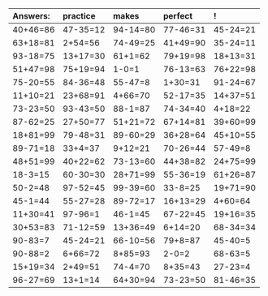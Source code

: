 | Answers: | practice | makes | perfect | ! |
| :--- | :--- | :--- | :--- | :--- |
| 40+46=86 | 47-35=12 | 94-14=80 | 77-46=31 | 45-24=21 | 
| 63+18=81 | 2+54=56 | 74-49=25 | 41+49=90 | 35-24=11 | 
| 93-18=75 | 13+17=30 | 61+1=62 | 79+19=98 | 18+13=31 | 
| 51+47=98 | 75+19=94 | 1-0=1 | 76-13=63 | 76+22=98 | 
| 75-20=55 | 84-36=48 | 55-47=8 | 1+30=31 | 91-24=67 | 
| 11+10=21 | 23+68=91 | 4+66=70 | 52-17=35 | 14+37=51 | 
| 73-23=50 | 93-43=50 | 88-1=87 | 74-34=40 | 4+18=22 | 
| 87-62=25 | 27+50=77 | 51+21=72 | 67+14=81 | 39+60=99 | 
| 18+81=99 | 79-48=31 | 89-60=29 | 36+28=64 | 45+10=55 | 
| 89-71=18 | 33+4=37 | 9+12=21 | 70-26=44 | 57-49=8 | 
| 48+51=99 | 40+22=62 | 73-13=60 | 44+38=82 | 24+75=99 | 
| 18-3=15 | 60-30=30 | 28+71=99 | 55-36=19 | 61+26=87 | 
| 50-2=48 | 97-52=45 | 99-39=60 | 33-8=25 | 19+71=90 | 
| 45-1=44 | 55-27=28 | 89-72=17 | 16+13=29 | 4+60=64 | 
| 11+30=41 | 97-96=1 | 46-1=45 | 67-22=45 | 19+16=35 | 
| 30+53=83 | 71-12=59 | 13+36=49 | 6+14=20 | 68-34=34 | 
| 90-83=7 | 45-24=21 | 66-10=56 | 79+8=87 | 45-40=5 | 
| 90-88=2 | 6+66=72 | 8+85=93 | 2-0=2 | 68-63=5 | 
| 15+19=34 | 2+49=51 | 74-4=70 | 8+35=43 | 27-23=4 | 
| 96-27=69 | 13+1=14 | 64+30=94 | 73-23=50 | 81-46=35 | 
